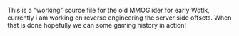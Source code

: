 This is a "working" source file for the old MMOGlider for early Wotlk, currently i am working on reverse engineering the server side offsets. When that is done hopefully we can some gaming history in action!
